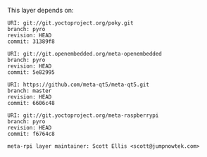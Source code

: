 This layer depends on:

    URI: git://git.yoctoproject.org/poky.git
    branch: pyro
    revision: HEAD
    commit: 31389f8

    URI: git://git.openembedded.org/meta-openembedded
    branch: pyro
    revision: HEAD
    commit: 5e82995

    URI: https://github.com/meta-qt5/meta-qt5.git
    branch: master
    revision: HEAD
    commit: 6606c48

    URI: git://git.yoctoproject.org/meta-raspberrypi 
    branch: pyro
    revision: HEAD
    commit: f6764c8

    meta-rpi layer maintainer: Scott Ellis <scott@jumpnowtek.com>
